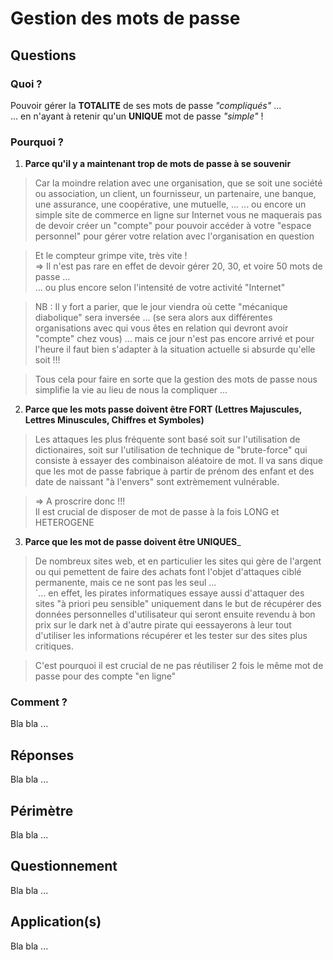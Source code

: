 # Gestion des mots de passe

## Questions

### Quoi ?
Pouvoir gérer la __TOTALITE__ de ses mots de passe _"compliqués"_ ...   
... en n'ayant à retenir qu'un __UNIQUE__ mot de passe _"simple"_ !

### Pourquoi ?
1. __Parce qu'il y a maintenant trop de mots de passe à se souvenir__
> Car la moindre relation avec une organisation, que se soit une société ou association, 
un client, un fournisseur, un partenaire, une banque, une assurance, une coopérative, une mutuelle, ...
... ou encore un simple site de commerce en ligne sur Internet vous ne maquerais pas de devoir 
créer un "compte" pour pouvoir accéder à votre "espace personnel" pour gérer votre relation
avec l'organisation en question 

> Et le compteur grimpe vite, très vite !   
=> Il n'est pas rare en effet de devoir gérer 20, 30, et voire 50 mots de passe ...   
... ou plus encore selon l'intensité de votre activité "Internet"

> NB : Il y fort a parier, que le jour viendra où cette "mécanique diabolique" sera inversée ...
(se sera alors aux différentes organisations avec qui vous êtes en relation qui devront avoir "compte" chez vous)
... mais ce jour n'est pas encore arrivé et pour l'heure il faut bien s'adapter à la situation actuelle si absurde qu'elle soit !!!

> Tous cela pour faire en sorte que la gestion des mots de passe nous simplifie la vie au lieu de nous la compliquer ...

2. __Parce que les mots passe doivent être FORT (Lettres Majuscules, Lettres Minuscules, Chiffres et Symboles)__
> Les attaques les plus fréquente sont basé soit sur l'utilisation de dictionaires, soit sur l'utilisation de technique de "brute-force" qui consiste à essayer des combinaison aléatoire de mot. Il va sans dique que les mot de passe fabrique à partir de prénom des enfant et des date de naissant "à l'envers" sont extrèmement vulnérable.

> => A proscrire donc !!!    
Il est crucial de disposer de mot de passe à la fois LONG et HETEROGENE

3. __Parce que les mot de passe doivent être UNIQUES___
> De nombreux sites web, et en particulier les sites qui gère de l'argent ou qui pemettent de faire des achats font l'objet d'attaques ciblé permanente, mais ce ne sont pas les seul ...    
`... en effet, les pirates informatiques essaye aussi d'attaquer des sites "à priori peu sensible" uniquement dans le but de récupérer des données personnelles d'utilisateur qui seront ensuite revendu à bon prix sur le dark net à d'autre pirate qui eessayerons à leur tout d'utiliser les informations récupérer et les tester sur des sites plus critiques.   

> C'est pourquoi il est crucial de ne pas réutiliser 2 fois le même mot de passe pour des compte "en ligne"


### Comment ?
Bla bla ...

## Réponses
Bla bla ...

## Périmètre
Bla bla ...

## Questionnement
Bla bla ...

## Application(s)
Bla bla ...
